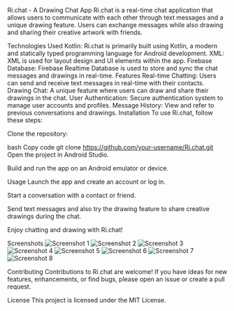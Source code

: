 Ri.chat - A Drawing Chat App
Ri.chat is a real-time chat application that allows users to communicate with each other through text messages and a unique drawing feature. Users can exchange messages while also drawing and sharing their creative artwork with friends.

Technologies Used
Kotlin: Ri.chat is primarily built using Kotlin, a modern and statically typed programming language for Android development.
XML: XML is used for layout design and UI elements within the app.
Firebase Database: Firebase Realtime Database is used to store and sync the chat messages and drawings in real-time.
Features
Real-time Chatting: Users can send and receive text messages in real-time with their contacts.
Drawing Chat: A unique feature where users can draw and share their drawings in the chat.
User Authentication: Secure authentication system to manage user accounts and profiles.
Message History: View and refer to previous conversations and drawings.
Installation
To use Ri.chat, follow these steps:

Clone the repository:

bash
Copy code
git clone https://github.com/your-username/Ri.chat.git
Open the project in Android Studio.

Build and run the app on an Android emulator or device.

Usage
Launch the app and create an account or log in.

Start a conversation with a contact or friend.

Send text messages and also try the drawing feature to share creative drawings during the chat.

Enjoy chatting and drawing with Ri.chat!

Screenshots
![Screenshot 1](screenshots/IMG-20231009-WA0024.jpg)
![Screenshot 2](screenshots/IMG-20231009-WA0028.jpg)
![Screenshot 3](screenshots/IMG-20231009-WA0029.jpg)
![Screenshot 4](screenshots/IMG-20231009-WA0030.jpg)
![Screenshot 5](screenshots/IMG-20231009-WA0031.jpg)
![Screenshot 6](screenshots/IMG-20231009-WA0032.jpg)
![Screenshot 7](screenshots/IMG-20231009-WA0033.jpg)
![Screenshot 8](screenshots/IMG-20231009-WA0035.jpg)



Contributing
Contributions to Ri.chat are welcome! If you have ideas for new features, enhancements, or find bugs, please open an issue or create a pull request.

License
This project is licensed under the MIT License.
